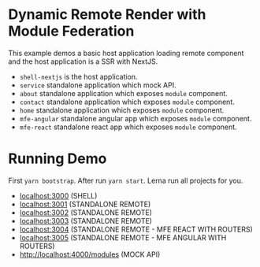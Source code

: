 # Dynamic Remote Render with Module Federation

This example demos a basic host application loading remote component and the host application is a SSR with NextJS.

- `shell-nextjs` is the host application.
- `service` standalone application which mock API.
- `about` standalone application which exposes `module` component.
- `contact` standalone application which exposes `module` component.
- `home` standalone application which exposes `module` component.
- `mfe-angular` standalone angular app which exposes `module` component.
- `mfe-react` standalone react app which exposes `module` component.

# Running Demo

First `yarn bootstrap`.
After run `yarn start`. Lerna run all projects for you.

- [localhost:3000](http://localhost:3000/) (SHELL)
- [localhost:3001](http://localhost:3001/) (STANDALONE REMOTE)
- [localhost:3002](http://localhost:3002/) (STANDALONE REMOTE)
- [localhost:3003](http://localhost:3003/) (STANDALONE REMOTE)
- [localhost:3004](http://localhost:3003/) (STANDALONE REMOTE - MFE REACT WITH ROUTERS)
- [localhost:3005](http://localhost:3003/) (STANDALONE REMOTE - MFE ANGULAR WITH ROUTERS)
- [http://localhost:4000/modules](http://localhost:4000/modules) (MOCK API)
